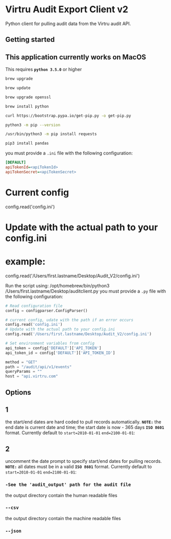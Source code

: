 # Virtru Audit Export Client v2

Python client for pulling audit data from the Virtru audit API.

## Getting started
## This application currently works on MacOS
This requires **`python 3.5.0`** or higher

```bash 
brew upgrade
````
```bash 
brew update
````
```bash 
brew upgrade openssl
````
```bash 
brew install python
````
```bash 
curl https://bootstrap.pypa.io/get-pip.py -o get-pip.py
````
```bash 
python3 -m pip --version
````
```bash 
/usr/bin/python3 -m pip install requests
````
```bash 
pip3 install pandas
````

you must provide a `.ini` file with the following configuration:

```ini
[DEFAULT]
apiTokenId=<apiTokenId>
apiTokenSecret=<apiTokenSecret>
```
# Current config
config.read('config.ini') 

# Update with the actual path to your config.ini
# example:
config.read('/Users/first.lastname/Desktop/Audit_V2/config.ini') 

Run the script using:
/opt/homebrew/bin/python3 /Users/first.lastname/Desktop/auditclient.py
you must provide a `.py` file with the following configuration:

```auditclient.py 
# Read configuration file
config = configparser.ConfigParser() 

# current config, udate with the path if an error occurs
config.read('config.ini')  
# Update with the actual path to your config.ini
config.read('/Users/first.lastname/Desktop/Audit_V2/config.ini') 

# Set environment variables from config
api_token = config['DEFAULT']['API_TOKEN']
api_token_id = config['DEFAULT']['API_TOKEN_ID']

method = "GET"
path = "/audit/api/v1/events"
queryParams = ""
host = "api.virtru.com"
```

## Options
## 1
the start/end dates are hard coded to pull records automatically.  **`NOTE:`** the end date is current date and time; the start date is now - 365 days **`ISO 8601`** format. Currently default to `start=2010-01-01` `end=2100-01-01`:

## 2
uncomment the date prompt to specify start/end dates for pulling records.  **`NOTE:`** all dates must be in a valid **`ISO 8601`** format. Currently default to `start=2010-01-01` `end=2100-01-01`:


### `-See the 'audit_output' path for the audit file`

the output directory contain the human readable files
### `--csv`

the output directory contain the machine readable files
### `--json`